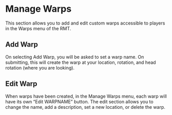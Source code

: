 # Manage Warps

This section allows you to add and edit custom warps accessible to players in the Warps menu of the RMT.

## Add Warp
On selecting Add Warp, you will be asked to set a warp name. On submitting, this will create the warp at your location, rotation, and head rotation (where you are looking).

## Edit Warp
When warps have been created, in the Manage Warps menu, each warp will have its own “Edit WARPNAME” button. The edit section allows you to change the name, add a description, set a new location, or delete the warp.
